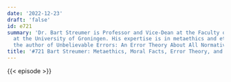 ```yaml
---
date: '2022-12-23'
draft: 'false'
id: e721
summary: 'Dr. Bart Streumer is Professor and Vice-Dean at the Faculty of Philosophy
  at the University of Groningen. His expertise is in metaethics and ethics. He is
  the author of Unbelievable Errors: An Error Theory About All Normative Judgements.'
title: '#721 Bart Streumer: Metaethics, Moral Facts, Error Theory, and Moral (Anti)-Realism'
---
```

{{< episode >}}

